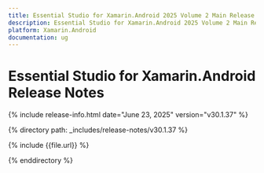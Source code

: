 ```yaml
---
title: Essential Studio for Xamarin.Android 2025 Volume 2 Main Release Release Notes  
description: Essential Studio for Xamarin.Android 2025 Volume 2 Main Release Release Notes  
platform: Xamarin.Android
documentation: ug
---
```


# Essential Studio for Xamarin.Android  Release Notes  

{% include release-info.html date="June 23, 2025"  version="v30.1.37" %} 

{% directory path: _includes/release-notes/v30.1.37 %}

{% include {{file.url}} %}

{% enddirectory %}